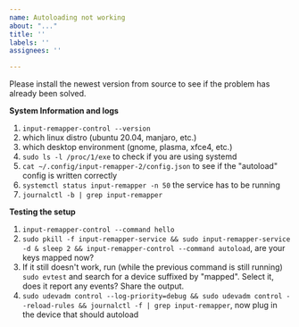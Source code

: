 ```yaml
---
name: Autoloading not working
about: "..."
title: ''
labels: ''
assignees: ''

---
```


Please install the newest version from source to see if the problem has already been solved.

**System Information and logs**

1. `input-remapper-control --version`
2. which linux distro (ubuntu 20.04, manjaro, etc.)
3. which desktop environment (gnome, plasma, xfce4, etc.)
4. `sudo ls -l /proc/1/exe` to check if you are using systemd
5. `cat ~/.config/input-remapper-2/config.json` to see if the "autoload" config is written correctly
6. `systemctl status input-remapper -n 50` the service has to be running
7. `journalctl -b | grep input-remapper`

**Testing the setup**

1. `input-remapper-control --command hello`
2. `sudo pkill -f input-remapper-service && sudo input-remapper-service -d & sleep 2 && input-remapper-control --command autoload`, are your keys mapped now?
3. If it still doesn't work, run (while the previous command is still running) `sudo evtest` and search for a device suffixed by "mapped". Select it, does it report any events? Share the output.
4. `sudo udevadm control --log-priority=debug && sudo udevadm control --reload-rules && journalctl -f | grep input-remapper`, now plug in the device that should autoload
